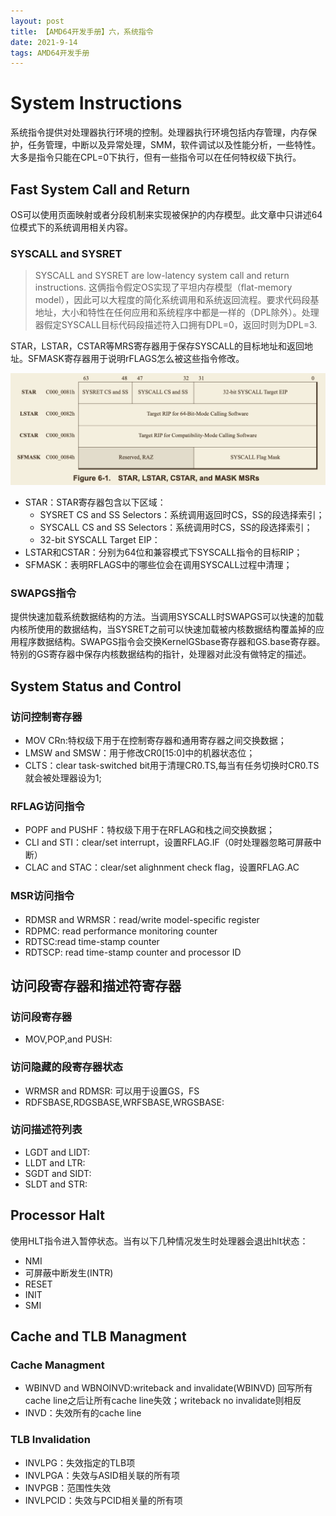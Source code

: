 ```yaml
---
layout: post
title: 【AMD64开发手册】六，系统指令
date: 2021-9-14
tags: AMD64开发手册    
---
```


# System Instructions
系统指令提供对处理器执行环境的控制。处理器执行环境包括内存管理，内存保护，任务管理，中断以及异常处理，SMM，软件调试以及性能分析，一些特性。大多是指令只能在CPL=0下执行，但有一些指令可以在任何特权级下执行。

## Fast System Call and Return
OS可以使用页面映射或者分段机制来实现被保护的内存模型。此文章中只讲述64位模式下的系统调用相关内容。

### SYSCALL and SYSRET
> SYSCALL and SYSRET are low-latency system call and return instructions.
这俩指令假定OS实现了平坦内存模型（flat-memory model），因此可以大程度的简化系统调用和系统返回流程。要求代码段基地址，大小和特性在任何应用和系统程序中都是一样的（DPL除外）。处理器假定SYSCALL目标代码段描述符入口拥有DPL=0，返回时则为DPL=3.

STAR，LSTAR，CSTAR等MRS寄存器用于保存SYSCALL的目标地址和返回地址。SFMASK寄存器用于说明rFLAGS怎么被这些指令修改。

<img src="/images/posts/20210914-SystemInstructions/StarLstarCstar.png" width="700px" />

- STAR：STAR寄存器包含以下区域：
    - SYSRET CS and SS Selectors：系统调用返回时CS，SS的段选择索引；
    - SYSCALL CS and SS Selectors：系统调用时CS，SS的段选择索引；
    - 32-bit SYSCALL Target EIP：
- LSTAR和CSTAR：分别为64位和兼容模式下SYSCALL指令的目标RIP；
- SFMASK：表明RFLAGS中的哪些位会在调用SYSCALL过程中清理；

### SWAPGS指令
提供快速加载系统数据结构的方法。当调用SYSCALL时SWAPGS可以快速的加载内核所使用的数据结构，当SYSRET之前可以快速加载被内核数据结构覆盖掉的应用程序数据结构。SWAPGS指令会交换KernelGSbase寄存器和GS.base寄存器。
特别的GS寄存器中保存内核数据结构的指针，处理器对此没有做特定的描述。

## System Status and Control

### 访问控制寄存器
- MOV CRn:特权级下用于在控制寄存器和通用寄存器之间交换数据；
- LMSW and SMSW：用于修改CR0[15:0]中的机器状态位；
- CLTS：clear task-switched bit用于清理CR0.TS,每当有任务切换时CR0.TS就会被处理器设为1;

### RFLAG访问指令
- POPF and PUSHF：特权级下用于在RFLAG和栈之间交换数据；
- CLI and STI：clear/set interrupt，设置RFLAG.IF（0时处理器忽略可屏蔽中断）
- CLAC and STAC：clear/set alighnment check flag，设置RFLAG.AC

### MSR访问指令
- RDMSR and WRMSR：read/write model-specific register
- RDPMC: read performance monitoring counter
- RDTSC:read time-stamp counter
- RDTSCP: read time-stamp counter and processor ID

## 访问段寄存器和描述符寄存器
### 访问段寄存器
- MOV,POP,and PUSH:
### 访问隐藏的段寄存器状态
- WRMSR and RDMSR: 可以用于设置GS，FS
- RDFSBASE,RDGSBASE,WRFSBASE,WRGSBASE:
### 访问描述符列表
- LGDT and LIDT:
- LLDT and LTR:
- SGDT and SIDT:
- SLDT and STR:

## Processor Halt
使用HLT指令进入暂停状态。当有以下几种情况发生时处理器会退出hlt状态：
- NMI
- 可屏蔽中断发生(INTR)
- RESET
- INIT
- SMI

## Cache and TLB Managment
### Cache Managment
- WBINVD and WBNOINVD:writeback and invalidate(WBINVD) 回写所有cache line之后让所有cache line失效；writeback no invalidate则相反
- INVD：失效所有的cache line
### TLB Invalidation
- INVLPG：失效指定的TLB项
- INVLPGA：失效与ASID相关联的所有项
- INVPGB：范围性失效
- INVLPCID：失效与PCID相关量的所有项